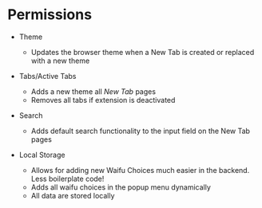# Permissions

- Theme
    - Updates the browser theme when a New Tab is created or replaced with a new theme
    

- Tabs/Active Tabs
    - Adds a new theme all _New Tab_ pages
    - Removes all tabs if extension is deactivated
    

- Search
    - Adds default search functionality to the input field on the New Tab pages


- Local Storage 
  - Allows for adding new Waifu Choices much easier in the backend. Less boilerplate code!
  - Adds all waifu choices in the popup menu dynamically
  - All data are stored locally